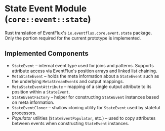 # State Event Module (`core::event::state`)

Rust translation of EventFlux's `io.eventflux.core.event.state` package.  Only the
portion required for the current prototype is implemented.

## Implemented Components

- `StateEvent` – internal event type used for joins and patterns.  Supports
  attribute access via EventFlux's position arrays and linked list chaining.
- `MetaStateEvent` – holds the meta information about a `StateEvent` such as the
  underlying `MetaStreamEvent`s and output mappings.
- `MetaStateEventAttribute` – mapping of a single output attribute to its
  position within a `StateEvent`.
- `StateEventFactory` – helper for constructing `StateEvent` instances based on
  meta information.
- `StateEventCloner` – shallow cloning utility for `StateEvent` used by stateful
  processors.
- *Populator* utilities (`StateEventPopulator`, etc.) – used to copy attributes
  between events when constructing `StateEvent` instances.
